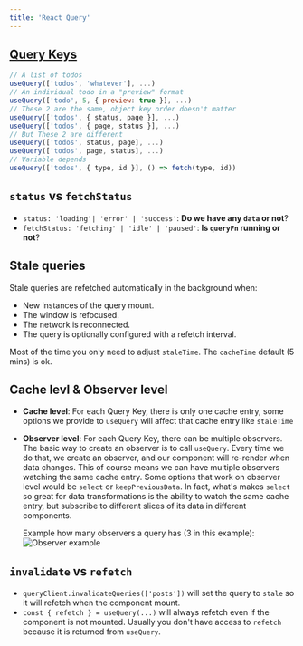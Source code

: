 ```yaml
---
title: 'React Query'
---
```


## [Query Keys](https://tanstack.com/query/v4/docs/guides/query-keys)

```js
// A list of todos
useQuery(['todos', 'whatever'], ...)
// An individual todo in a "preview" format
useQuery(['todo', 5, { preview: true }], ...)
// These 2 are the same, object key order doesn't matter
useQuery(['todos', { status, page }], ...)
useQuery(['todos', { page, status }], ...)
// But These 2 are different
useQuery(['todos', status, page], ...)
useQuery(['todos', page, status], ...)
// Variable depends
useQuery(['todos', { type, id }], () => fetch(type, id))
```

## `status` vs `fetchStatus`

- `status: 'loading'| 'error' | 'success'`: **Do we have any `data` or not**?
- `fetchStatus: 'fetching' | 'idle' | 'paused'`: **Is `queryFn` running or not**?

## Stale queries

Stale queries are refetched automatically in the background when:

- New instances of the query mount.
- The window is refocused.
- The network is reconnected.
- The query is optionally configured with a refetch interval.

Most of the time you only need to adjust `staleTime`. The `cacheTime` default (5 mins) is ok.

## Cache levl & Observer level

- **Cache level**: For each Query Key, there is only one cache entry, some options we provide to `useQuery` will affect that cache entry like `staleTime`
- **Observer level**: For each Query Key, there can be multiple observers. The basic way to create an observer is to call `useQuery`. Every time we do that, we create an observer, and our component will re-render when data changes. This of course means we can have multiple observers watching the same cache entry. Some options that work on observer level would be `select` or `keepPreviousData`. In fact, what's makes `select` so great for data transformations is the ability to watch the same cache entry, but subscribe to different slices of its data in different components.

  Example how many observers a query has (3 in this example):
  ![Observer example](https://d33wubrfki0l68.cloudfront.net/923bb92064234bd61bdb46e651fc769ddac738fe/f2711/blog/static/986ddce4accc50a039147674f2ece7c1/9bf66/observers.png)

## `invalidate` vs `refetch`

- `queryClient.invalidateQueries(['posts'])` will set the query to `stale` so it will refetch when the component mount.
- `const { refetch } = useQuery(...)` will always refetch even if the component is not mounted. Usually you don't have access to `refetch` because it is returned from `useQuery`.
